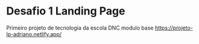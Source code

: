 # Desafio 1 Landing Page
Primeiro projeto de tecnologia da escola DNC modulo base
https://projeto-lp-adriano.netlify.app/
